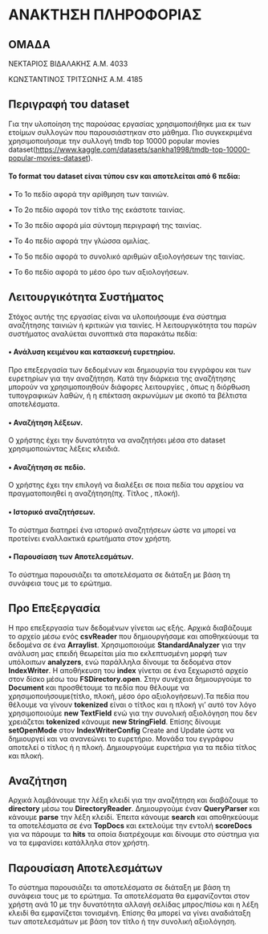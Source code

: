 # ΑΝΑΚΤΗΣΗ ΠΛΗΡΟΦΟΡΙΑΣ

## ΟΜΑΔΑ
ΝΕΚΤΑΡΙΟΣ ΒΙΔΑΛΑΚΗΣ Α.Μ. 4033

ΚΩΝΣΤΑΝΤΙΝΟΣ ΤΡΙΤΣΩΝΗΣ Α.Μ. 4185

## Περιγραφή του dataset

Για την υλοποίηση της παρούσας εργασίας χρησιμοποιήθηκε μια εκ των ετοίμων συλλογών που παρουσιάστηκαν στο μάθημα. Πιο συγκεκριμένα χρησιμοποιήσαμε την συλλογή tmdb top 10000 popular movies dataset(https://www.kaggle.com/datasets/sankha1998/tmdb-top-10000-popular-movies-dataset).

#### Το format του dataset είναι τύπου csv και αποτελείται από 6 πεδία:

•	Το 1ο πεδίο αφορά την αρίθμηση των ταινιών.

•	Το 2ο πεδίο αφορά τον τίτλο της εκάστοτε ταινίας. 

•	Το 3ο πεδίο αφορά μία σύντομη περιγραφή της ταινίας. 

•	Το 4ο πεδίο αφορά την γλώσσα ομιλίας.

•	Το 5ο πεδίο αφορά το συνολικό αριθμών αξιολογήσεων της ταινίας.

•	Το 6ο πεδίο αφορά το μέσο όρο των αξιολογήσεων.

## Λειτουργικότητα Συστήματος
Στόχος αυτής της εργασίας είναι να υλοποιήσουμε ένα σύστημα αναζήτησης ταινιών ή κριτικών για ταινίες. Η λειτουργικότητα του παρών συστήματος αναλύεται συνοπτικά στα παρακάτω πεδία:

 #### •	Ανάλυση κειμένου και κατασκευή ευρετηρίου.

Προ επεξεργασία των δεδομένων και δημιουργία του εγγράφου και των ευρετηρίων για την αναζήτηση. Κατά την διάρκεια της αναζήτησης μπορούν να χρησιμοποιηθούν διάφορες λειτουργίες , όπως η διόρθωση τυπογραφικών λαθών, ή η επέκταση ακρωνύμων με σκοπό τα βέλτιστα αποτελέσματα.

 #### •	Αναζήτηση λέξεων.
 Ο χρήστης έχει την δυνατότητα να αναζητήσει μέσα στο dataset χρησιμοποιώντας λέξεις κλειδιά.

 #### •	Αναζήτηση σε πεδίο.
 Ο χρήστης έχει την επιλογή να διαλέξει σε ποια πεδία του αρχείου να πραγματοποιηθεί η αναζήτηση(πχ. Τίτλος , πλοκή).

 #### •	Ιστορικό αναζητήσεων.
 Το σύστημα διατηρεί ένα ιστορικό αναζητήσεων ώστε να μπορεί να προτείνει εναλλακτικά ερωτήματα στον χρήστη.

 #### •	Παρουσίαση των Αποτελεσμάτων.
 Το σύστημα παρουσιάζει τα αποτελέσματα σε διάταξη με βάση τη συνάφεια τους με το ερώτημα.


## Προ Επεξεργασία

Η προ επεξεργασία των δεδομένων γίνεται ως εξής. Αρχικά διαβάζουμε το αρχείο μέσω ενός **csvReader** που δημιουργήσαμε και αποθηκεύουμε τα δεδομένα σε ένα **Αrraylist**. Χρησιμοποιούμε **StandardAnalyzer** για την ανάλυση μας επειδή θεωρείται μία πιο εκλεπτυσμένη μορφή των υπόλοιπων **analyzers**, ενώ παράλληλα δίνουμε τα δεδομένα στον **IndexWriter**.
Η αποθήκευση του **index** γίνεται σε ένα ξεχωριστό αρχείο στον δίσκο μέσω του **FSDirectory.open**.
Στην συνέχεια δημιουργούμε το **Document** και προσθέτουμε τα πεδία που θέλουμε να χρησιμοποιήσουμε(τίτλο, πλοκή, μέσο όρο αξιολογήσεων).Τα πεδία που θέλουμε να γίνουν **tokenized** είναι ο τίτλος και η πλοκή γι’ αυτό τον λόγο χρησιμοποιούμε **new TextField** ενώ για την συνολική αξιολόγηση που δεν χρειάζεται **tokenized** κάνουμε **new StringField**. Επίσης δίνουμε **setOpenMode** στον **IndexWriterConfig**  Create and Update ώστε να δημιουργεί και να ανανεώνει το ευρετήριο. Μονάδα του εγγράφου αποτελεί ο τίτλος ή η πλοκή. Δημιουργούμε ευρετήρια για τα πεδία τίτλος και πλοκή. 

## Αναζήτηση

Αρχικά λαμβάνουμε την λέξη κλειδί για την αναζήτηση και διαβάζουμε το **directory** μέσω του **DirectoryReader**. Δημιουργούμε έναν **QueryParser** και κάνουμε **parse** την λέξη κλειδί. Έπειτα κάνουμε **search** και αποθηκεύουμε τα αποτελέσματα σε ένα **TopDocs** και εκτελούμε την εντολή 
**scoreDocs** για να πάρουμε τα **hits** τα οποία διατρέχουμε και δίνουμε στο σύστημα για να τα εμφανίσει κατάλληλα στον χρήστη.

## Παρουσίαση Αποτελεσμάτων

Το σύστημα παρουσιάζει τα αποτελέσματα σε διάταξη με βάση τη συνάφεια τους με το ερώτημα. Τα αποτελέσματα θα εμφανίζονται στον χρήστη ανά 10 με την δυνατότητα αλλαγή σελίδας μπρος/πίσω και η λέξη κλειδί θα εμφανίζεται τονισμένη. Επίσης θα μπορεί να γίνει αναδιάταξη των αποτελεσμάτων με βάση τον τίτλο ή την συνολική αξιολόγηση.
